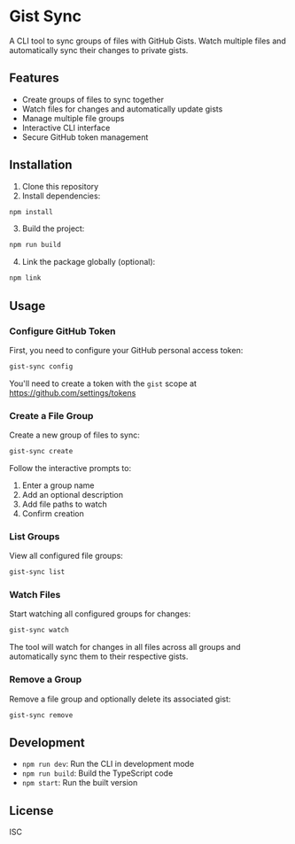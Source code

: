 # Gist Sync

A CLI tool to sync groups of files with GitHub Gists. Watch multiple files and automatically sync their changes to private gists.

## Features

- Create groups of files to sync together
- Watch files for changes and automatically update gists
- Manage multiple file groups
- Interactive CLI interface
- Secure GitHub token management

## Installation

1. Clone this repository
2. Install dependencies:
```bash
npm install
```
3. Build the project:
```bash
npm run build
```
4. Link the package globally (optional):
```bash
npm link
```

## Usage

### Configure GitHub Token

First, you need to configure your GitHub personal access token:

```bash
gist-sync config
```

You'll need to create a token with the `gist` scope at https://github.com/settings/tokens

### Create a File Group

Create a new group of files to sync:

```bash
gist-sync create
```

Follow the interactive prompts to:
1. Enter a group name
2. Add an optional description
3. Add file paths to watch
4. Confirm creation

### List Groups

View all configured file groups:

```bash
gist-sync list
```

### Watch Files

Start watching all configured groups for changes:

```bash
gist-sync watch
```

The tool will watch for changes in all files across all groups and automatically sync them to their respective gists.

### Remove a Group

Remove a file group and optionally delete its associated gist:

```bash
gist-sync remove
```

## Development

- `npm run dev`: Run the CLI in development mode
- `npm run build`: Build the TypeScript code
- `npm start`: Run the built version

## License

ISC 
